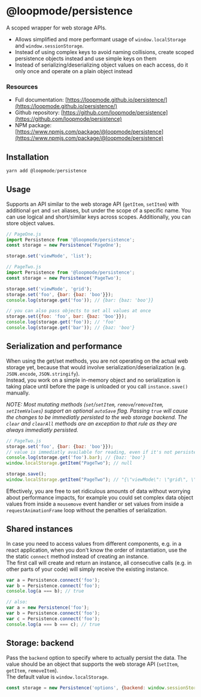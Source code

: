 # @loopmode/persistence

A scoped wrapper for web storage APIs.

- Allows simplified and more performant usage of `window.localStorage` and `window.sessionStorage`.  
- Instead of using complex keys to avoid naming collisions, create scoped persistence objects instead and use simple keys on them
- Instead of serializing/deserializing object values on each access, do it only once and operate on a plain object instead

### Resources

- Full documentation: [https://loopmode.github.io/persistence/](https://loopmode.github.io/persistence/)  
- Github repository: [https://github.com/loopmode/persistence](https://github.com/loopmode/persistence)  
- NPM package: [https://www.npmjs.com/package/@loopmode/persistence](https://www.npmjs.com/package/@loopmode/persistence)  

## Installation

```javascript
yarn add @loopmode/persistence
```

## Usage

Supports an API similar to the web storage API (`getItem`, `setItem`) with additional `get` and `set` aliases, but under the scope of a specific name. You can use logical and short/similar keys across scopes.
Additionally, you can store object values.

```javascript
// PageOne.js
import Persistence from '@loopmode/persistence';
const storage = new Persistence('PageOne');

storage.set('viewMode', 'list');

// PageTwo.js
import Persistence from '@loopmode/persistence';
const storage = new Persistence('PageTwo');

storage.set('viewMode', 'grid');
storage.set('foo', {bar: {baz: 'boo'}});
console.log(storage.get('foo')); // {bar: {baz: 'boo'}}

// you can also pass objects to set all values at once
storage.set({foo: 'foo', bar: {baz: 'boo'}});
console.log(storage.get('foo')); // 'foo'
console.log(storage.get('bar')); // {baz: 'boo'}
```

## Serialization and performance

When using the get/set methods, you are not operating on the actual web storage yet, because that would involve serialization/deserialization (e.g. `JSON.encode`, `JSON.stringify`).  
Instead, you work on a simple in-memory object and no serialization is taking place until before the page is unloaded or you call `instance.save()` manually.

_NOTE: Most mutating methods (`set`/`setItem`, `remove`/`removeItem`, `setItemValues`) support an optional `autoSave` flag. Passing `true` will cause the changes to be immediatly persisted to the web storage backend. The `clear` and `clearAll` methods are an exception to that rule as they are always immediatly persisted._

```javascript
// PageTwo.js
storage.set('foo', {bar: {baz: 'boo'}});
// value is immediatly available for reading, even if it's not persisted to the web storage yet
console.log(storage.get('foo').bar); // {baz: 'boo'}
window.localStorage.getItem("PageTwo"); // null

storage.save();
window.localStorage.getItem("PageTwo"); // "{\"viewMode\": \"grid\", \"foo\": {\"bar\": {\"baz\": \"boo\"}}"} 
```

Effectively, you are free to set ridiculous amounts of data without worrying about performance impacts, for example you could set complex data object values from inside a `mousemove` event handler or set values from inside a `requestAnimationFrame` loop without the penalties of serialization.

## Shared instances

In case you need to access values from different components, e.g. in a react application, when you don't know the order of instantiation, use the the static `connect` method instead of creating an instance.  
The first call will create and return an instance, all consecutive calls (e.g. in other parts of your code) will simply receive the existing instance.

```javascript
var a = Persistence.connect('foo');
var b = Persistence.connect('foo');
console.log(a === b); // true

// also:
var a = new Persistence('foo');
var b = Persistence.connect('foo');
var c = Persistence.connect('foo');
console.log(a === b === c); // true

```

## Storage: backend

Pass the `backend` option to specify where to actually persist the data. The value should be an object that supports the web storage API (`setItem`, `getItem`, `removeItem`).  
The default value is `window.localStorage`.


```javascript
const storage = new Persistence('options', {backend: window.sessionStorage});
```
